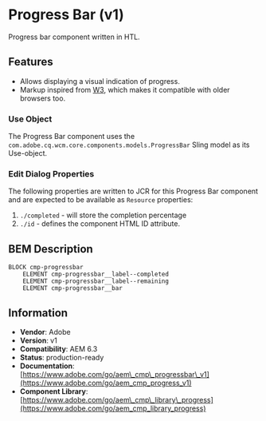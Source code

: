 <!--
Copyright 2020 Adobe

Licensed under the Apache License, Version 2.0 (the "License");
you may not use this file except in compliance with the License.
You may obtain a copy of the License at

    http://www.apache.org/licenses/LICENSE-2.0

Unless required by applicable law or agreed to in writing, software
distributed under the License is distributed on an "AS IS" BASIS,
WITHOUT WARRANTIES OR CONDITIONS OF ANY KIND, either express or implied.
See the License for the specific language governing permissions and
limitations under the License.
-->
Progress Bar (v1)
=========
Progress bar component written in HTL.

## Features

* Allows displaying a visual indication of progress.
* Markup inspired from [W3](https://www.w3schools.com/w3css/w3css_progressbar.asp), which makes it compatible with older browsers too.

### Use Object
The Progress Bar component uses the `com.adobe.cq.wcm.core.components.models.ProgressBar` Sling model as its Use-object.

### Edit Dialog Properties
The following properties are written to JCR for this Progress Bar component and are expected to be available as `Resource` properties:

1. `./completed` - will store the completion percentage
2. `./id` - defines the component HTML ID attribute.

## BEM Description
```
BLOCK cmp-progressbar
    ELEMENT cmp-progressbar__label--completed
    ELEMENT cmp-progressbar__label--remaining
    ELEMENT cmp-progressbar__bar
```

## Information
* **Vendor**: Adobe
* **Version**: v1
* **Compatibility**: AEM 6.3
* **Status**: production-ready
* **Documentation**: [https://www.adobe.com/go/aem\_cmp\_progressbar\_v1](https://www.adobe.com/go/aem_cmp_progress_v1)
* **Component Library**: [https://www.adobe.com/go/aem\_cmp\_library\_progress](https://www.adobe.com/go/aem_cmp_library_progress)
